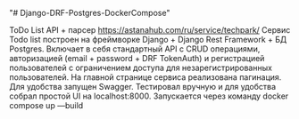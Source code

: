 "# Django-DRF-Postgres-DockerCompose"

ToDo List API + парсер https://astanahub.com/ru/service/techpark/ Сервис Todo list построен на фреймворке Django + Django Rest Framework + БД Postgres. Включает в себя стандартный API с CRUD операциями, авторизацией (email + password + DRF TokenAuth) и регистрацией пользователей с ограничением доступа для незарегистрированных пользователей. На главной странице сервиса реализована пагинация. Для удобства запущен Swagger. Тестировал вручную и для удобства собрал простой UI на localhost:8000. Запускается через команду docker compose up —build

